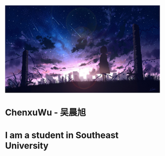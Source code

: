 ![](./_Pictures/title_image.jpg)

<h1> ChenxuWu - 吴晨旭 <h1>

I am a student in Southeast University  
<br>


